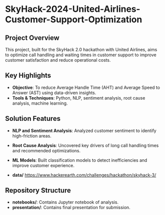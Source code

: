 # SkyHack-2024-United-Airlines-Customer-Support-Optimization

## Project Overview
This project, built for the SkyHack 2.0 hackathon with United Airlines, aims to optimize call handling and waiting times in customer support to improve customer satisfaction and reduce operational costs.

## Key Highlights
- **Objective**: To reduce Average Handle Time (AHT) and Average Speed to Answer (AST) using data-driven insights.
- **Tools & Techniques**: Python, NLP, sentiment analysis, root cause analysis, machine learning.

## Solution Features
- **NLP and Sentiment Analysis**: Analyzed customer sentiment to identify high-friction areas.
- **Root Cause Analysis**: Uncovered key drivers of long call handling times and recommended optimizations.
- **ML Models**: Built classification models to detect inefficiencies and improve customer experience.

- **data/** https://www.hackerearth.com/challenges/hackathon/skyhack-3/

## Repository Structure
- **notebooks/**: Contains Jupyter notebook of analysis.
- **presentation/**: Contains final presentation for submission.


